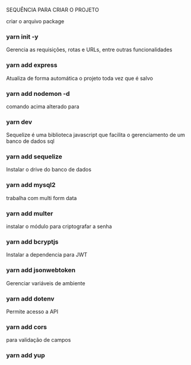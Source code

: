 SEQUÊNCIA PARA CRIAR O PROJETO

criar o arquivo package
### yarn init -y

Gerencia as requisições, rotas e URLs, entre outras funcionalidades
### yarn add express

Atualiza de forma automática o projeto toda vez que é salvo
### yarn add nodemon -d

comando acima alterado para
### yarn dev

Sequelize é uma biblioteca javascript que facilita o gerenciamento de um banco de dados sql
### yarn add sequelize

Instalar o drive do banco de dados
### yarn add mysql2


trabalha com multi form data
### yarn add multer

instalar o módulo para criptografar a senha
### yarn add bcryptjs

Instalar a dependencia para JWT
### yarn add jsonwebtoken

Gerenciar variáveis de ambiente
### yarn add dotenv

Permite acesso a API
### yarn add cors

para validação de campos
### yarn add yup

